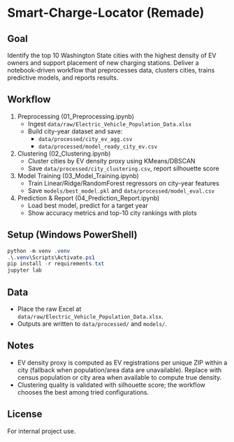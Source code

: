 Smart-Charge-Locator (Remade)
=============================

Goal
----
Identify the top 10 Washington State cities with the highest density of EV owners and support placement of new charging stations. Deliver a notebook-driven workflow that preprocesses data, clusters cities, trains predictive models, and reports results.

Workflow
--------
1) Preprocessing (01_Preprocessing.ipynb)
   - Ingest `data/raw/Electric_Vehicle_Population_Data.xlsx`
   - Build city-year dataset and save:
     - `data/processed/city_ev_agg.csv`
     - `data/processed/model_ready_city_ev.csv`
2) Clustering (02_Clustering.ipynb)
   - Cluster cities by EV density proxy using KMeans/DBSCAN
   - Save `data/processed/city_clustering.csv`, report silhouette score
3) Model Training (03_Model_Training.ipynb)
   - Train Linear/Ridge/RandomForest regressors on city-year features
   - Save `models/best_model.pkl` and `data/processed/model_eval.csv`
4) Prediction & Report (04_Prediction_Report.ipynb)
   - Load best model, predict for a target year
   - Show accuracy metrics and top-10 city rankings with plots

Setup (Windows PowerShell)
--------------------------
```powershell
python -m venv .venv
.\.venv\Scripts\Activate.ps1
pip install -r requirements.txt
jupyter lab
```

Data
----
- Place the raw Excel at `data/raw/Electric_Vehicle_Population_Data.xlsx`.
- Outputs are written to `data/processed/` and `models/`.

Notes
-----
- EV density proxy is computed as EV registrations per unique ZIP within a city (fallback when population/area data are unavailable). Replace with census population or city area when available to compute true density.
- Clustering quality is validated with silhouette score; the workflow chooses the best among tried configurations.

License
-------
For internal project use.

